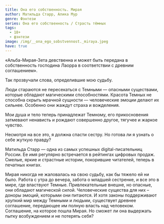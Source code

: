 ```yaml
---
title: Она его собственность. Мирая
author: Матильда Старр, Алика Мур
genre: Фэнтези
series: Она его собственность / Страсть тёмных
tags:
  - 18+
  - фэнтези
image: /img/__ona_ego_sobstvennost._miraya.jpeg
have: true
---
```

«Альба-Мирая-Зета девственна и может быть передана в собственность господина Лаорра в соответствии с древним соглашением».

Так прозвучали слова, определившие мою судьбу.

Люди стараются не пересекаться с Темными — опасными существами, которые обладают магическими способностями. Красота Темных не способна скрыть мрачной сущности — человеческие эмоции делают их сильнее. Особенно они жаждут страха и вожделения.

Мои душа и тело теперь принадлежат Темному, его прикосновения затмевают ненависть и рождают совершенно другое, тягучее и жаркое чувство.

Несмотря на все это, я должна спасти сестру. Но готова ли я узнать о себе жуткую правду?

Матильда Старр — одна из самых успешных digital-писательниц России. Ее имя регулярно встречается в рейтингах цифровых продаж. Смелые, яркие и страстные истории, покорившие читателей, теперь в печатных книгах.

Мирая никогда не жаловалась на свою судьбу, как бы тяжело ей ни было. Работа с утра до вечера, забота о младшей сестренке, и все это в мире, где властвуют Темные. Привлекательные внешне, но опасные, они обладают магической силой. Человеческие существа для них – доноры эмоций, которыми они питаются. И хотя законы поддерживают хрупкий мир между Темными и людьми, существует древнее соглашение, передающее им полную власть над человеком. Соглашение, на которое пошла Мирая. Но сможет ли она выдержать пытку возбуждением и не потерять себя?